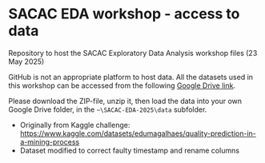 # SACAC EDA workshop - access to data
Repository to host the SACAC Exploratory Data Analysis workshop files (23 May 2025)

GitHub is not an appropriate platform to host data. All the datasets used in this workshop can be accessed from the following [Google Drive link](https://drive.google.com/file/d/1CfHbaXL0aVoLDtkRipG_Bhx4d9oP0cjh/view?usp=sharing). 

Please download the ZIP-file, unzip it, then load the data into your own Google Drive folder, in the `~\SACAC-EDA-2025\data` subfolder.

- Originally from Kaggle challenge: https://www.kaggle.com/datasets/edumagalhaes/quality-prediction-in-a-mining-process
- Dataset modified to correct faulty timestamp and rename columns